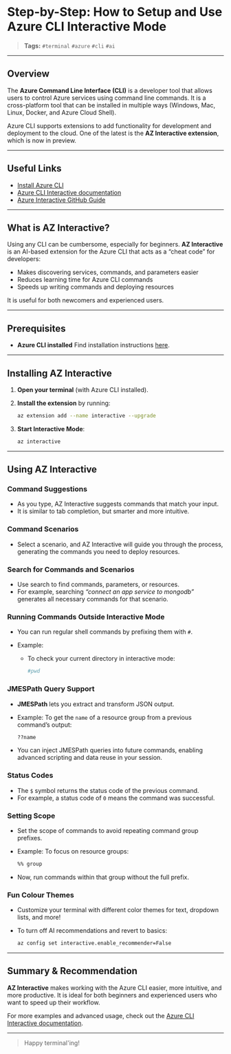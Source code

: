 # Step-by-Step: How to Setup and Use Azure CLI Interactive Mode

> **Tags:**
> `#terminal` `#azure` `#cli` `#ai`

---

## Overview

The **Azure Command Line Interface (CLI)** is a developer tool that allows users to control Azure services using command line commands. It is a cross-platform tool that can be installed in multiple ways (Windows, Mac, Linux, Docker, and Azure Cloud Shell).

Azure CLI supports extensions to add functionality for development and deployment to the cloud. One of the latest is the **AZ Interactive extension**, which is now in preview.

---

## Useful Links

* [Install Azure CLI](https://docs.microsoft.com/en-us/cli/azure/install-azure-cli)
* [Azure CLI Interactive documentation](https://docs.microsoft.com/en-us/cli/azure/interactive-azure-cli)
* [Azure Interactive GitHub Guide](https://github.com/Azure/azure-cli-shell)

---

## What is AZ Interactive?

Using any CLI can be cumbersome, especially for beginners. **AZ Interactive** is an AI-based extension for the Azure CLI that acts as a “cheat code” for developers:

* Makes discovering services, commands, and parameters easier
* Reduces learning time for Azure CLI commands
* Speeds up writing commands and deploying resources

It is useful for both newcomers and experienced users.

---

## Prerequisites

* **Azure CLI installed**
  Find installation instructions [here](https://docs.microsoft.com/en-us/cli/azure/install-azure-cli).

---

## Installing AZ Interactive

1. **Open your terminal** (with Azure CLI installed).

2. **Install the extension** by running:

   ```sh
   az extension add --name interactive --upgrade
   ```

3. **Start Interactive Mode**:

   ```sh
   az interactive
   ```

---

## Using AZ Interactive

### Command Suggestions

* As you type, AZ Interactive suggests commands that match your input.
* It is similar to tab completion, but smarter and more intuitive.

### Command Scenarios

* Select a scenario, and AZ Interactive will guide you through the process, generating the commands you need to deploy resources.

### Search for Commands and Scenarios

* Use search to find commands, parameters, or resources.
* For example, searching *“connect an app service to mongodb”* generates all necessary commands for that scenario.

### Running Commands Outside Interactive Mode

* You can run regular shell commands by prefixing them with `#`.
* Example:

  * To check your current directory in interactive mode:

    ```sh
    #pwd
    ```

### JMESPath Query Support

* **JMESPath** lets you extract and transform JSON output.
* Example: To get the `name` of a resource group from a previous command’s output:

  ```sh
  ??name
  ```
* You can inject JMESPath queries into future commands, enabling advanced scripting and data reuse in your session.

### Status Codes

* The `$` symbol returns the status code of the previous command.
* For example, a status code of `0` means the command was successful.

### Setting Scope

* Set the scope of commands to avoid repeating command group prefixes.
* Example: To focus on resource groups:

  ```sh
  %% group
  ```
* Now, run commands within that group without the full prefix.

### Fun Colour Themes

* Customize your terminal with different color themes for text, dropdown lists, and more!
* To turn off AI recommendations and revert to basics:

  ```sh
  az config set interactive.enable_recommender=False
  ```

---

## Summary & Recommendation

**AZ Interactive** makes working with the Azure CLI easier, more intuitive, and more productive. It is ideal for both beginners and experienced users who want to speed up their workflow.

For more examples and advanced usage, check out the [Azure CLI Interactive documentation](https://docs.microsoft.com/en-us/cli/azure/interactive-azure-cli).

---

> Happy terminal'ing!
